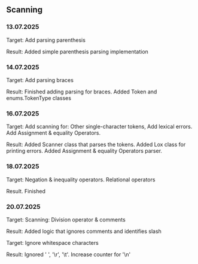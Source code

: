 ## Scanning
### 13.07.2025
Target: Add parsing parenthesis

Result: Added simple parenthesis parsing implementation

### 14.07.2025
Target: Add parsing braces

Result: Finished adding parsing for braces. Added Token and enums.TokenType classes

### 16.07.2025
Target: Add scanning for: Other single-character tokens, Add lexical errors. Add Assignment & equality Operators.

Result: Added Scanner class that parses the tokens. Added Lox class for printing errors. Added Assignment & equality Operators parser.

### 18.07.2025
Target: Negation & inequality operators. Relational operators

Result. Finished 

### 20.07.2025
Target: Scanning: Division operator & comments

Result: Added logic that ignores comments and identifies slash

Target: Ignore whitespace characters

Result: Ignored ' ', '\r', '\t'. Increase counter for '\n'
